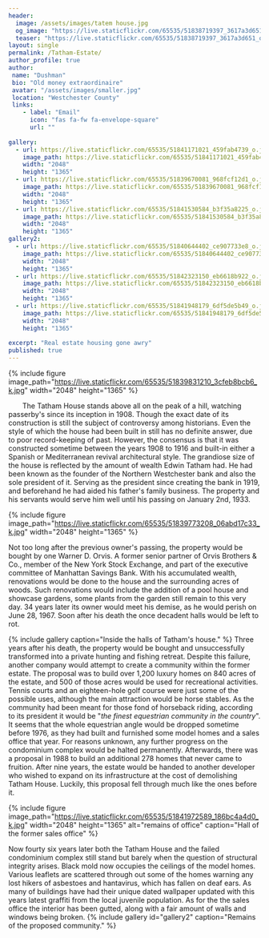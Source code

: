 ```yaml
---
header:
  image: /assets/images/tatem house.jpg
  og_image: "https://live.staticflickr.com/65535/51838719397_3617a3d651_o.jpg"
  teaser: "https://live.staticflickr.com/65535/51838719397_3617a3d651_o.jpg"
layout: single
permalink: /Tatham-Estate/
author_profile: true
author: 
 name: "Dushman"
 bio: "Old money extraordinaire"
 avatar: "/assets/images/smaller.jpg"
 location: "Westchester County"  
 links:
    - label: "Email"
      icon: "fas fa-fw fa-envelope-square"
      url: ""
    
gallery:
  - url: https://live.staticflickr.com/65535/51841171021_459fab4739_o.jpg 
    image_path: https://live.staticflickr.com/65535/51841171021_459fab4739_o.jpg
    width: "2048"
    height: "1365"
  - url: https://live.staticflickr.com/65535/51839670081_968fcf12d1_o.jpg
    image_path: https://live.staticflickr.com/65535/51839670081_968fcf12d1_o.jpg
    width: "2048"
    height: "1365"
  - url: https://live.staticflickr.com/65535/51841530584_b3f35a8225_o.jpg
    image_path: https://live.staticflickr.com/65535/51841530584_b3f35a8225_o.jpg
    width: "2048"
    height: "1365"
gallery2:
  - url: https://live.staticflickr.com/65535/51840644402_ce907733e8_o.jpg
    image_path: https://live.staticflickr.com/65535/51840644402_ce907733e8_o.jpg
    width: "2048"
    height: "1365"
  - url: https://live.staticflickr.com/65535/51842323150_eb6618b922_o.jpg
    image_path: https://live.staticflickr.com/65535/51842323150_eb6618b922_o.jpg
    width: "2048"
    height: "1365"
  - url: https://live.staticflickr.com/65535/51841948179_6df5de5b49_o.jpg
    image_path: https://live.staticflickr.com/65535/51841948179_6df5de5b49_o.jpg
    width: "2048"
    height: "1365"
      
excerpt: "Real estate housing gone awry"       
published: true
---
```




{% include figure image_path="https://live.staticflickr.com/65535/51839831210_3cfeb8bcb6_k.jpg" width="2048" height="1365" %}

&emsp;&emsp;The Tatham House stands above all on the peak of a hill, watching passerby's since its inception in 1908. Though the exact date of its construction is still the subject of controversy among historians. Even the style of which the house had been built in still has no definite answer, due to poor record-keeping of past. However, the consensus is that it was constructed sometime between the years 1908 to 1916 and built-in either a Spanish or Mediterranean revival architectural style. The grandiose size of the house is reflected by the amount of wealth Edwin Tatham had. He had been known as the founder of the Northern Westchester bank and also the sole president of it. Serving as the president since creating the bank in 1919, and beforehand he had aided his father's family business. The property and his servants would serve him well until his passing on January 2nd, 1933. 

{% include figure image_path="https://live.staticflickr.com/65535/51839773208_06abd17c33_k.jpg" width="2048" height="1365" %}

Not too long after the previous owner's passing, the property would be bought by one Warner D. Orvis. A former senior partner of Orvis Brothers & Co., member of the New York Stock Exchange, and part of the executive committee of Manhattan Savings Bank. With his accumulated wealth, renovations would be done to the house and the surrounding acres of woods. Such renovations would include the addition of a pool house and showcase gardens, some plants from the garden still remain to this very day. 34 years later its owner would meet his demise, as he would perish on June 28, 1967. Soon after his death the once decadent halls would be left to rot.

{% include gallery caption="Inside the halls of Tatham's house." %}
Three years after his death, the property would be bought and unsuccessfully transformed into a private hunting and fishing retreat. Despite this failure, another company would attempt to create a community within the former estate. The proposal was to build over 1,200 luxury homes on 840 acres of the estate, and 500 of those acres would be used for recreational activities. Tennis courts and an eighteen-hole golf course were just some of the possible uses, although the main attraction would be horse stables. As the community had been meant for those fond of horseback riding, according to its president it would be "*the finest equestrian community in the country*". It seems that the whole equestrian angle would be dropped sometime before 1976, as they had built and furnished some model homes and a sales office that year. For reasons unknown, any further progress on the condominium complex would be halted permanently. Afterwards, there was a proposal in 1988 to build an additional 278 homes that never came to fruition. After nine years, the estate would be handed to another developer who wished to expand on its infrastructure at the cost of demolishing Tatham House. Luckily, this proposal fell through much like the ones before it. 

{% include figure image_path="https://live.staticflickr.com/65535/51841972589_186bc4a4d0_k.jpg" width="2048" height="1365" alt="remains of office" caption="Hall of the former sales office" %}

Now fourty six years later both the Tatham House and the failed condominium complex still stand but barely when the question of structural integrity arises. Black mold now occupies the ceilings of the model homes. Various leaflets are scattered through out some of the homes warning any lost hikers of asbestoes and hantavirus, which has fallen on deaf ears. As many of buildings have had their unique dated wallpaper updated with this years latest graffiti from the local juvenile population. As for the the sales office the interior has been gutted, along with a fair amount of walls and windows being broken. 
{% include gallery id="gallery2" caption="Remains of the proposed community." %}
